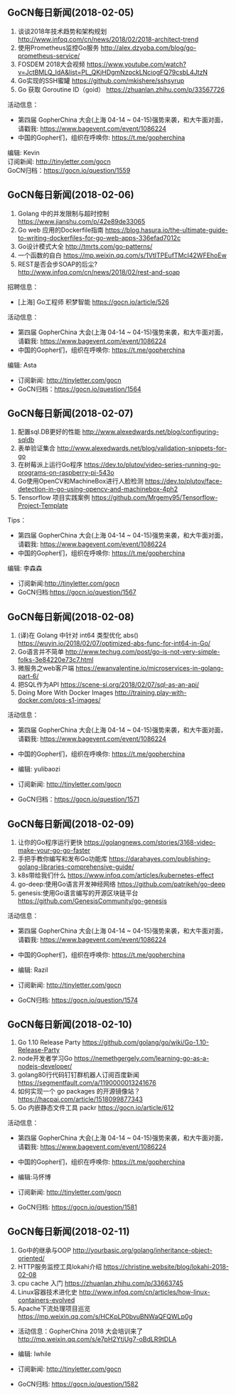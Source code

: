 ## GoCN每日新闻(2018-02-05)

1. 谈谈2018年技术趋势和架构规划 http://www.infoq.com/cn/news/2018/02/2018-architect-trend
2. 使用Prometheus监控Go服务 http://alex.dzyoba.com/blog/go-prometheus-service/
3. FOSDEM 2018大会视频 https://www.youtube.com/watch?v=JctBMLQ_IdA&list=PL_QKjHDgmNzpckLNciogFQ79csbL4JtzN
4. Go实现的SSH蜜罐 https://github.com/mkishere/sshsyrup
5. Go 获取 Goroutine ID（goid） https://zhuanlan.zhihu.com/p/33567726

活动信息：
* 第四届 GopherChina 大会(上海 04-14 ~ 04-15)强势来袭，和大牛面对面，请戳我: https://www.bagevent.com/event/1086224
* 中国的Gopher们，组织在呼唤你: https://t.me/gopherchina

编辑: Kevin    
订阅新闻: http://tinyletter.com/gocn    
GoCN归档：https://gocn.io/question/1559    


## GoCN每日新闻(2018-02-06)

1. Golang 中的并发限制与超时控制 https://www.jianshu.com/p/42e89de33065
2. Go web 应用的Dockerfile指南 https://blog.hasura.io/the-ultimate-guide-to-writing-dockerfiles-for-go-web-apps-336efad7012c
3. Go设计模式大全 http://tmrts.com/go-patterns/
4. 一个函数的自白 https://mp.weixin.qq.com/s/1VtITPEufTMcI42WFEhoEw
5. REST是否会步SOAP的后尘? http://www.infoq.com/cn/news/2018/02/rest-and-soap

招聘信息：
* [上海] Go工程师 积梦智能 https://gocn.io/article/526

活动信息：
* 第四届 GopherChina 大会(上海 04-14 ~ 04-15)强势来袭，和大牛面对面，请戳我: https://www.bagevent.com/event/1086224
* 中国的Gopher们，组织在呼唤你: https://t.me/gopherchina

 编辑: Asta
* 订阅新闻: http://tinyletter.com/gocn    
* GoCN归档：https://gocn.io/question/1564  


## GoCN每日新闻(2018-02-07)

1. 配置sql.DB更好的性能 http://www.alexedwards.net/blog/configuring-sqldb
2. 表单验证集合 http://www.alexedwards.net/blog/validation-snippets-for-go
3. 在树莓派上运行Go程序 https://dev.to/plutov/video-series-running-go-programs-on-raspberry-pi-543o
4. Go使用OpenCV和MachineBox进行人脸检测 https://dev.to/plutov/face-detection-in-go-using-opencv-and-machinebox-4ph2
5. Tensorflow 项目实践案例 https://github.com/Mrgemy95/Tensorflow-Project-Template

Tips：
* 第四届 GopherChina 大会(上海 04-14 ~ 04-15)强势来袭，和大牛面对面，请戳我: https://www.bagevent.com/event/1086224
* 中国的Gopher们，组织在呼唤你: https://t.me/gopherchina

编辑: 李森森
* 订阅新闻:http://tinyletter.com/gocn
* GoCN归档:https://gocn.io/question/1567



## GoCN每日新闻(2018-02-08)

1. (译)在 Golang 中针对 int64 类型优化 abs()  https://wuyin.io/2018/02/07/optimized-abs-func-for-int64-in-Go/
2. Go语言并不简单 http://www.techug.com/post/go-is-not-very-simple-folks-3e84220e73c7.html
3. 微服务之web客户端 https://ewanvalentine.io/microservices-in-golang-part-6/
4. 把SQL作为API  https://scene-si.org/2018/02/07/sql-as-an-api/
5. Doing More With Docker Images http://training.play-with-docker.com/ops-s1-images/

活动信息：
* 第四届 GopherChina 大会(上海 04-14 ~ 04-15)强势来袭，和大牛面对面，请戳我: https://www.bagevent.com/event/1086224
* 中国的Gopher们，组织在呼唤你: https://t.me/gopherchina

* 编辑: yulibaozi
* 订阅新闻: http://tinyletter.com/gocn
* GoCN归档：https://gocn.io/question/1571

## GoCN每日新闻(2018-02-09)

1. 让你的Go程序运行更快 https://golangnews.com/stories/3168-video-make-your-go-go-faster
2. 手把手教你编写和发布Go功能库 https://darahayes.com/publishing-golang-libraries-comprehensive-guide/
3. k8s带给我们什么 https://www.infoq.com/articles/kubernetes-effect
4. go-deep:使用Go语言开发神经网络 https://github.com/patrikeh/go-deep
5. genesis:使用Go语言编写的开源区块链平台 https://github.com/GenesisCommunity/go-genesis

活动信息：
* 第四届 GopherChina 大会(上海 04-14 ~ 04-15)强势来袭，和大牛面对面，请戳我: https://www.bagevent.com/event/1086224
* 中国的Gopher们，组织在呼唤你: https://t.me/gopherchina

* 编辑: Razil
* 订阅新闻: http://tinyletter.com/gocn
* GoCN归档:  https://gocn.io/question/1574

## GoCN每日新闻(2018-02-10)

1. Go 1.10 Release Party https://github.com/golang/go/wiki/Go-1.10-Release-Party
2. node开发者学习Go https://nemethgergely.com/learning-go-as-a-nodejs-developer/
3. golang80行代码钉钉群机器人订阅百度新闻 https://segmentfault.com/a/1190000013241676
4. 如何实现一个 go packages 的开源镜像站？https://hacpai.com/article/1518099877343
5. Go 内嵌静态文件工具 packr https://gocn.io/article/612

活动信息：
* 第四届 GopherChina 大会(上海 04-14 ~ 04-15)强势来袭，和大牛面对面，请戳我: https://www.bagevent.com/event/1086224
* 中国的Gopher们，组织在呼唤你: https://t.me/gopherchina

* 编辑:马怀博
* 订阅新闻: http://tinyletter.com/gocn
* GoCN归档: https://gocn.io/question/1581

## GoCN每日新闻(2018-02-11)

1. Go中的继承与OOP  http://yourbasic.org/golang/inheritance-object-oriented/
2. HTTP服务监控工具lokahi介绍  https://christine.website/blog/lokahi-2018-02-08
3. cpu cache 入门 https://zhuanlan.zhihu.com/p/33663745
4. Linux容器技术进化史  http://www.infoq.com/cn/articles/how-linux-containers-evolved
5. Apache下流处理项目巡览 https://mp.weixin.qq.com/s/HCKpLP0bvuBNWaQFQWLp0g

* 活动信息：GopherChina 2018 大会培训来了 http://mp.weixin.qq.com/s/e7pH2YtjUg7-oBdLR9tDLA

* 编辑: lwhile
* 订阅新闻: http://tinyletter.com/gocn
* GoCN归档:  https://gocn.io/question/1582
